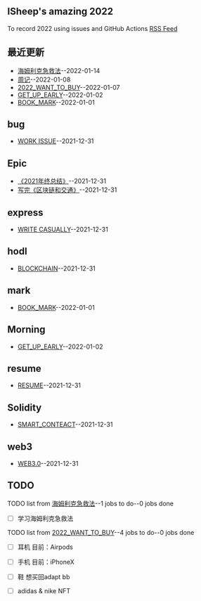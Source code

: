 ## ISheep's amazing 2022
To record 2022 using issues and GitHub Actions
[RSS Feed](https://raw.githubusercontent.com/linziyang1106/2022/main/feed.xml)
## 最近更新
- [海姆利克急救法](https://github.com/linziyang1106/2022/issues/16)--2022-01-14
- [周记](https://github.com/linziyang1106/2022/issues/15)--2022-01-08
- [2022_WANT_TO_BUY](https://github.com/linziyang1106/2022/issues/14)--2022-01-07
- [GET_UP_EARLY](https://github.com/linziyang1106/2022/issues/12)--2022-01-02
- [BOOK_MARK](https://github.com/linziyang1106/2022/issues/11)--2022-01-01
## bug
- [WORK ISSUE](https://github.com/linziyang1106/2022/issues/2)--2021-12-31
## Epic
- [《2021年终总结》](https://github.com/linziyang1106/2022/issues/10)--2021-12-31
- [写完《区块链和交通》](https://github.com/linziyang1106/2022/issues/8)--2021-12-31
## express
- [WRITE CASUALLY](https://github.com/linziyang1106/2022/issues/3)--2021-12-31
## hodl
- [BLOCKCHAIN](https://github.com/linziyang1106/2022/issues/5)--2021-12-31
## mark
- [BOOK_MARK](https://github.com/linziyang1106/2022/issues/11)--2022-01-01
## Morning
- [GET_UP_EARLY](https://github.com/linziyang1106/2022/issues/12)--2022-01-02
## resume
- [RESUME](https://github.com/linziyang1106/2022/issues/4)--2021-12-31
## Solidity
- [SMART_CONTEACT](https://github.com/linziyang1106/2022/issues/7)--2021-12-31
## web3
- [WEB3.0](https://github.com/linziyang1106/2022/issues/6)--2021-12-31
## TODO
TODO list from [海姆利克急救法](https://github.com/linziyang1106/2022/issues/16)--1 jobs to do--0 jobs done
- [ ] 学习海姆利克急救法

TODO list from [2022_WANT_TO_BUY](https://github.com/linziyang1106/2022/issues/14)--4 jobs to do--0 jobs done
- [ ] 耳机 目前：Airpods
- [ ] 手机 目前：iPhoneX
- [ ] 鞋 想买回adapt bb 
- [ ] adidas & nike NFT


